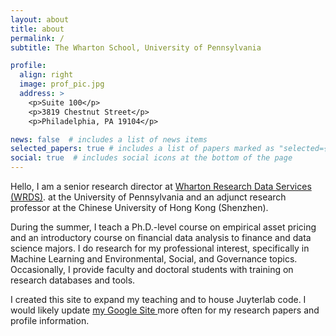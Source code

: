 ```yaml
---
layout: about
title: about
permalink: /
subtitle: The Wharton School, University of Pennsylvania

profile:
  align: right
  image: prof_pic.jpg
  address: >
    <p>Suite 100</p>
    <p>3819 Chestnut Street</p>
    <p>Philadelphia, PA 19104</p>

news: false  # includes a list of news items
selected_papers: true # includes a list of papers marked as "selected={true}"
social: true  # includes social icons at the bottom of the page
---
```


Hello, I am a senior research director at <a href='https://wrds-www.wharton.upenn.edu/'> Wharton Research Data Services (WRDS)</a>. at the University of Pennsylvania and an adjunct research professor at the Chinese University of Hong Kong (Shenzhen).

During the summer, I teach a Ph.D.-level course on empirical asset pricing and an introductory course on financial data analysis to finance and data science majors. I do research for my professional interest, specifically in Machine Learning and Environmental, Social, and Governance topics. Occasionally, I provide faculty and doctoral students with training on research databases and tools.


I created this site to expand my teaching and to house Juyterlab code. I would likely update <a href='https://www.ruidaiwrds.info/'>my Google Site </a> more often for my research papers and profile information.